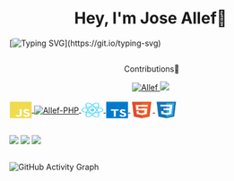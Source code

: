 <h1 align="center">Hey, I'm Jose Allef👋</h1>

[![Typing SVG](https://readme-typing-svg.herokuapp.com?size=40&center=true&vCenter=true&width=1000&height=100&lines=WELCOME+TO+VISIT+MY+PROFILE.)](https://git.io/typing-svg)

##

<!--
**joseallef/joseallef** is a ✨ _special_ ✨ repository because its `README.md` (this file) appears on your GitHub profile.

Here are some ideas to get you started:

- 🔭 I’m currently working on ...
- 🌱 I’m currently learning ...
- 👯 I’m looking to collaborate on ...
- 🤔 I’m looking for help with ...
- 💬 Ask me about ...
- 📫 How to reach me: ...
- 😄 Pronouns: ...
- ⚡ Fun fact: ...
-->
<p align="center">&nbsp;Contributions🌱</></p>
<div align="center">
  <a href="https://github.com/joseallef"/>
  <img height="180em" src="https://github-readme-stats.vercel.app/api?username=joseallef&show_icons=true&locale=en&theme=dracula" alt="Allef" />
  <img height="180em" src="https://github-readme-stats.vercel.app/api/top-langs/?username=joseallef&layout=compact&langs_count=7&theme=dracula"/>
</div>

<div style="display: inline_block"><br>
  <img align="center" alt="Allef-Js" height="30" width="40" src="https://raw.githubusercontent.com/devicons/devicon/master/icons/javascript/javascript-plain.svg">
  <img align="center" alt="Allef-PHP" height="30" width="40" src="https://img.shields.io/badge/PHP-777BB4?style=for-the-badge&logo=php&logoColor=white">
  <img align="center" alt="Allef-React" height="30" width="40" src="https://raw.githubusercontent.com/devicons/devicon/master/icons/react/react-original.svg">
  <img align="center" alt="Allef-Ts" height="30" width="40" src="https://raw.githubusercontent.com/devicons/devicon/master/icons/typescript/typescript-plain.svg">
  <img align="center" alt="Allef-HTML" height="30" width="40" src="https://raw.githubusercontent.com/devicons/devicon/master/icons/html5/html5-original.svg">
  <img align="center" alt="Allef-CSS" height="30" width="40" src="https://raw.githubusercontent.com/devicons/devicon/master/icons/css3/css3-original.svg">

</div>

##

<div>
  <a href="https://www.gmail.com" target="_blank"><img src="https://img.shields.io/badge/Gmail-D14836?style=for-the-badge&logo=gmail&logoColor=white"></a>
  <a href="https://www.linkedin.com/in/jose-allef/" target="_blank"><img src="https://img.shields.io/badge/LinkedIn-0077B5?style=for-the-badge&logo=linkedin&logoColor=white"></a>
  <a href="https://www.instagram.com/joseallef96/" target="_blank"><img src="https://img.shields.io/badge/Instagram-E4405F?style=for-the-badge&logo=instagram&logoColor=white"></a>
<div>
  
  ##  
 
  ![GitHub Activity Graph](https://activity-graph.herokuapp.com/graph?username=joseallef&bg_color=222222&color=00ffff&line=00ffff&point=ffffff&area=true&hide_border=true)

  
<!--

  inspiration base **https://www.youtube.com/watch?v=TsaLQAetPLU&ab_channel=RafaellaBallerini**

  Emoji: Site = https://dev.to/envoy_/150-badges-for-github-pnk

  Icons https://devicon.dev/


  [![Gmail Badge](https://img.shields.io/badge/-joseallefbs@gmail.com-6633cc?style=flat-square&logo=Gmail&logoColor=white&link=mailto:diego.schell.f@gmail.com)]        (mailto:joseallefbs@gmail.com)

-->
